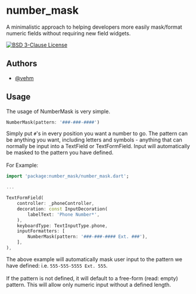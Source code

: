 # number_mask

A minimalistic approach to helping developers more easily mask/format numeric fields without requiring new field widgets.

[![BSD 3-Clause License](https://img.shields.io/badge/License-GPL%20v3-yellow.svg)](https://opensource.org/licenses/BSD-3-Clause)

## Authors

-   [@vehm](https://www.github.com/vehm)

## Usage

The usage of NumberMask is very simple.

```dart
NumberMask(pattern: '###-###-####')
```

Simply put `#`'s in every position you want a number to go. The pattern can be anything you want, including letters and symbols - anything that can normally be input into a TextField or TextFormField. Input will automatically be masked to the pattern you have defined.\
\
For Example:

```dart
import 'package:number_mask/number_mask.dart';

...

TextFormField(
    controller: _phoneController,
    decoration: const InputDecoration(
        labelText: 'Phone Number*',
    ),
    keyboardType: TextInputType.phone,
    inputFormatters: [
        NumberMask(pattern: '###-###-#### Ext. ###'),
    ],
),
```

The above example will automatically mask user input to the pattern we have defined: i.e. `555-555-5555 Ext. 555`.\
\
If the pattern is not defined, it will default to a free-form (read: empty) pattern. This will allow only numeric input without a defined length.
